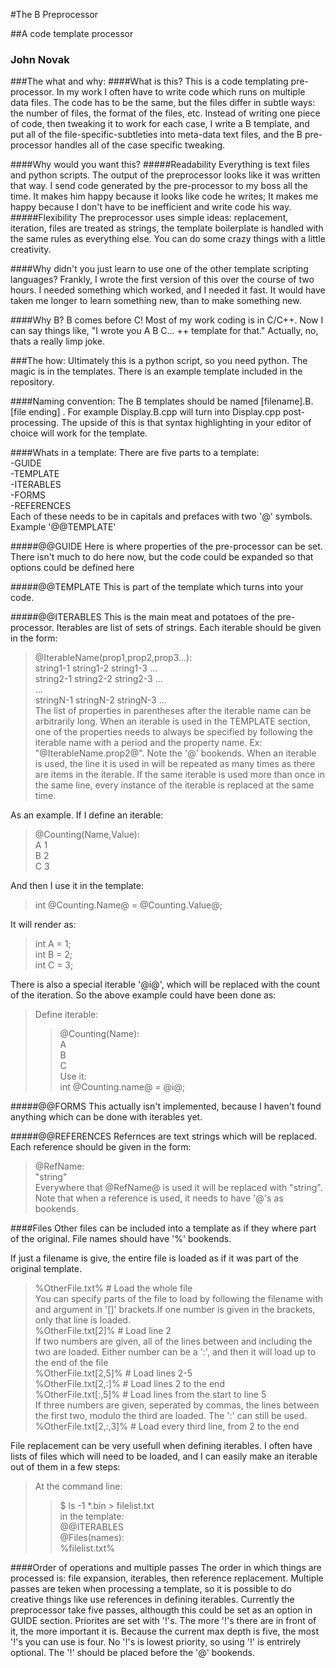 #The B Preprocessor

##A code template processor

### John Novak

###The what and why:
####What is this?
This is a code templating pre-processor. In my work I often have to write code which runs on multiple data files. The code has to be the same, but the files differ in subtle ways: the number of files, the format of the files, etc. Instead of writing one piece of code, then tweaking it to work for each case, I write a B template, and put all of the file-specific-subtleties into meta-data text files, and the B pre-processor handles all of the case specific tweaking.

####Why would you want this?
#####Readability
Everything is text files and python scripts. The output of the preprocessor looks like it was written that way. I send code generated by the pre-processor to my boss all the time. It makes him happy because it looks like code he writes; It makes me happy because I don't have to be inefficient and write code his way.
#####Flexibility
The preprocessor uses simple ideas: replacement, iteration, files are treated as strings, the template boilerplate is handled with the same rules as everything else. You can do some crazy things with a little creativity.

####Why didn't you just learn to use one of the other template scripting languages?
Frankly, I wrote the first version of this over the course of two hours. I needed something which worked, and I needed it fast. It would have taken me longer to learn something new, than to make something new.

####Why B?
B comes before C! Most of my work coding is in C/C++. Now I can say things like, "I wrote you A B C... ++ template for that." Actually, no, thats a really limp joke. 

###The how:
Ultimately this is a python script, so you need python. The magic is in the templates. There is an example template included in the repository.

####Naming convention:
The B templates should be named [filename].B.[file ending] . For example Display.B.cpp will turn into Display.cpp post-processing. The upside of this is that syntax highlighting in your editor of choice will work for the template.

####Whats in a template:
There are five parts to a template:<br />
-GUIDE<br />
-TEMPLATE<br />
-ITERABLES<br />
-FORMS<br />
-REFERENCES<br />
Each of these needs to be in capitals and prefaces with two '@' symbols. Example '@@TEMPLATE'

#####@@GUIDE
Here is where properties of the pre-processor can be set. There isn't much to do here now, but the code could be expanded so that options could be defined here

#####@@TEMPLATE
This is part of the template which turns into your code.

#####@@ITERABLES
This is the main meat and potatoes of the pre-processor. Iterables are list of sets of strings. Each iterable should be given in the form:
>@IterableName(prop1,prop2,prop3...):<br />
>string1-1 string1-2 string1-3 ...<br />
>string2-1 string2-2 string2-3 ...<br />
>...<br />
>stringN-1 stringN-2 stringN-3 ...<br />
The list of properties in parentheses after the iterable name can be arbitrarily long. When an iterable is used in the TEMPLATE section, one of the properties needs to always be specified by following the iterable name with a period and the property name. Ex: "@IterableName.prop2@". Note the '@' bookends. When an iterable is used, the line it is used in will be repeated as many times as there are items in the iterable. If the same iterable is used more than once in the same line, every instance of the iterable is replaced at the same time. 

As an example. If I define an iterable:
>@Counting(Name,Value):<br />
>A 1<br />
>B 2<br />
>C 3<br />

And then I use it in the template:
>int @Counting.Name@ = @Counting.Value@;<br />

It will render as:
>int A = 1;<br />
>int B = 2;<br />
>int C = 3;<br />

There is also a special iterable '@i@', which will be replaced with the count of the iteration. So the above example could have been done as:
>Define iterable:
>>@Counting(Name):<br />
>>A<br />
>>B<br />
>>C<br />
>Use it:<br />
>>int @Counting.name@ = @i@;<br />

#####@@FORMS
This actually isn't implemented, because I haven't found anything which can be done with iterables yet.

#####@@REFERENCES
Refernces are text strings which will be replaced. Each reference should be given in the form:<br />
>@RefName:<br />
>"string"<br />
Everywhere that @RefName@ is used it will be replaced with "string". Note that when a reference is used, it needs to have '@'s as bookends.

####Files
Other files can be included into a template as if they where part of the original. File names should have '%' bookends.

If just a filename is give, the entire file is loaded as if it was part of the original template.<br />
>%OtherFile.txt%  # Load the whole file<br />
You can specify parts of the file to load by following the filename with and argument in '[]' brackets.If one number is given in the brackets, only that line is loaded.<br />
>%OtherFile.txt[2]%  # Load line 2<br />
If two numbers are given, all of the lines between and including the two are loaded. Either number can be a ':', and then it will load up to the end of the file<br />
>%OtherFile.txt[2,5]%  # Load lines 2-5<br />
>%OtherFile.txt[2,:]%  # Load lines 2 to the end<br />
>%OtherFile.txt[:,5]%  # Load lines from the start to line 5<br />
If three numbers are given, seperated by commas, the lines between the first two, modulo the third are loaded. The ':' can still be used.<br />
>%OtherFile.txt[2,:,3]%  # Load every third line, from 2 to the end<br />

File replacement can be very usefull when defining iterables. I often have lists of files which will need to be loaded, and I can easily make an iterable out of them in a few steps:<br />
>At the command line:<br />
>>$ ls -1 \*.bin > filelist.txt <br />
>in the template:<br />
>>@@ITERABLES<br />
>>@Files(names):<br />
>>%filelist.txt%<br />

####Order of operations and multiple passes
The order in which things are processed is: file expansion, iterables, then reference replacement. Multiple passes are teken when processing a template, so it is possible to do creative things like use references in defining iterables. Currently the preprocessor take five passes, althougth this could be set as an option in GUIDE section. Priorites are set with '!'s. The more '!'s there are in front of it, the more important it is. Because the current max depth is five, the most '!'s you can use is four. No '!'s is lowest priority, so using '!' is entrirely optional. The '!' should be placed before the '@' bookends.
